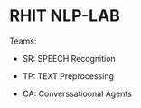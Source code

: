 # RHIT NLP-LAB


Teams:

- SR: SPEECH Recognition

- TP: TEXT Preprocessing

- CA: Converssatioonal Agents


